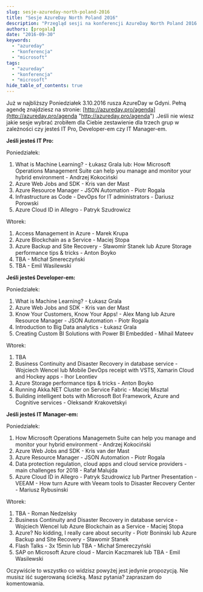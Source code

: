 ```yaml
---
slug: sesje-azureday-north-poland-2016
title: "Sesje AzureDay North Poland 2016"
description: "Przegląd sesji na konferencji AzureDay North Poland 2016. Znajdź ścieżkę dla siebie!"
authors: [progala]
date: "2016-09-30"
keywords: 
  - "azureday"
  - "konferencja"
  - "microsoft"
tags: 
  - "azureday"
  - "konferencja"
  - "microsoft"
hide_table_of_contents: true
---
```


Już w najbliższy Poniedziałek 3.10.2016 rusza AzureDay w Gdyni. Pełną agendę znajdziesz na stronie: [http://azureday.pro/agenda](http://azureday.pro/agenda "http://azureday.pro/agenda") .Jeśli nie wiesz jakie sesje wybrać zrobiłem dla Ciebie zestawienie dla trzech grup w zależności czy jesteś IT Pro, Developer-em czy IT Manager-em.

**Jeśli jesteś IT Pro:**

Poniedziałek:

1. What is Machine Learning? - Łukasz Grala lub: How Microsoft Operations Management Suite can help you manage and monitor your hybrid environment - Andrzej Kokociński
2. Azure Web Jobs and SDK - Kris van der Mast
3. Azure Resource Manager - JSON Automation - Piotr Rogala
4. Infrastructure as Code - DevOps for IT administrators - Dariusz Porowski
5. Azure Cloud ID in Allegro - Patryk Szudrowicz

Wtorek:

1. Access Management in Azure - Marek Krupa
2. Azure Blockchain as a Service - Maciej Stopa
3. Azure Backup and Site Recovery - Sławomir Stanek lub Azure Storage performance tips & tricks - Anton Boyko
4. TBA - Michał Smereczyński
5. TBA - Emil Wasilewski

**Jeśli jesteś Developer-em:**

Poniedziałek:

1. What is Machine Learning? - Łukasz Grala
2. Azure Web Jobs and SDK - Kris van der Mast
3. Know Your Customers, Know Your Apps! - Alex Mang lub Azure Resource Manager - JSON Automation - Piotr Rogala
4. Introduction to Big Data analytics - Łukasz Grala
5. Creating Custom BI Solutions with Power BI Embedded - Mihail Mateev

<!--truncate-->

Wtorek:

1. TBA
2. Business Continuity and Disaster Recovery in database service - Wojciech Wencel lub Mobile DevOps receipt with VSTS, Xamarin Cloud and Hockey apps - Ihor Leontiev
3. Azure Storage performance tips & tricks - Anton Boyko
4. Running Akka.NET Cluster on Service Fabric - Maciej Misztal
5. Building intelligent bots with Microsoft Bot Framework, Azure and Cognitive services - Oleksandr Krakovetskyi

**Jeśli jesteś IT Manager-em:**

Poniedziałek:

1. How Microsoft Operations Managemetn Suite can help you manage and monitor your hybrid environment - Andrzej Kokociński
2. Azure Web Jobs and SDK - Kris van der Mast
3. Azure Resource Manager - JSON Automation - Piotr Rogala
4. Data protection regulation, cloud apps and cloud service providers - main challenges for 2018 - Rafał Malujda
5. Azure Cloud ID in Allegro - Patryk Szudrowicz lub Partner Presentation - VEEAM - How turn Azure with Veeam tools to Disaster Recovery Center - Mariusz Rybusinski

Wtorek:

1. TBA - Roman Nedzelsky
2. Business Continuity and Disaster Recovery in database service - Wojciech Wencel lub Azure Blockchain as a Service - Maciej Stopa
3. Azure? No kidding, I really care about security - Piotr Boninski lub Azure Backup and Site Recovery - Sławomir Stanek
4. Flash Talks - 3x 15min lub TBA - Michał Smereczyński
5. SAP on Microsoft Azure cloud - Marcin Kaczmarek lub TBA - Emil Wasilewski

Oczywiście to wszystko co widzisz powyżej jest jedynie propozycją. Nie musisz iść sugerowaną ścieżką.
Masz pytania? zapraszam do komentowania.
